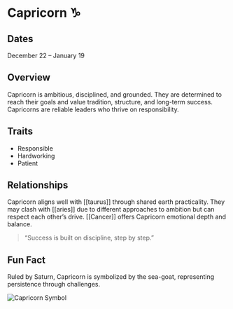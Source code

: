 # Capricorn ♑

## Dates
December 22 – January 19  

## Overview
Capricorn is ambitious, disciplined, and grounded. They are determined to reach their goals and value tradition, structure, and long-term success. Capricorns are reliable leaders who thrive on responsibility.  

## Traits
- Responsible  
- Hardworking  
- Patient  

## Relationships
Capricorn aligns well with [[taurus]] through shared earth practicality. They may clash with [[aries]] due to different approaches to ambition but can respect each other’s drive. [[Cancer]] offers Capricorn emotional depth and balance.  

> “Success is built on discipline, step by step.”  

## Fun Fact
Ruled by Saturn, Capricorn is symbolized by the sea-goat, representing persistence through challenges.

![Capricorn Symbol](https://symbolikon.com/wp-content/uploads/edd/2019/09/astrology-capricorn-bold-400w.png)


